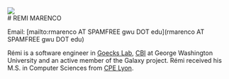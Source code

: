 <div class='right'><a href='http://goeckslab.org/people/'><img src="/src/GalaxyTeam/Remi.jpg" /></a></div>
# REMI MARENCO

Email: [mailto:rmarenco AT SPAMFREE gwu DOT edu](rmarenco AT SPAMFREE gwu DOT edu)

Rémi is a software engineer in [Goecks Lab](http://goeckslab.org/), [CBI](https://cbi.gwu.edu/) at George Washington University and an active member of the Galaxy project. Rémi received his M.S. in Computer Sciences from [CPE Lyon](http://www.cpe.fr/?lang=en). 
